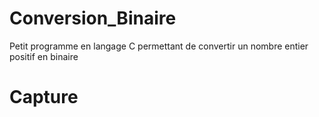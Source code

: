 # Conversion_Binaire
Petit programme en langage C permettant de convertir un nombre entier positif en binaire 

# Capture 
